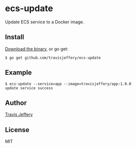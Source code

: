 # ecs-update

Update ECS service to a Docker image.

## Install

[Download the binary](https://github.com/travisjeffery/ecs-update/releases/download/v1.0.0/ecs-update), or go get:

```
$ go get github.com/travisjeffery/ecs-update
```

## Example

```
$ ecs-update --service=app --image=travisjeffery/app:1.0.0
update service success
```

## Author

[Travis Jeffery](http://twitter.com/travisjeffery)

## License

MIT
